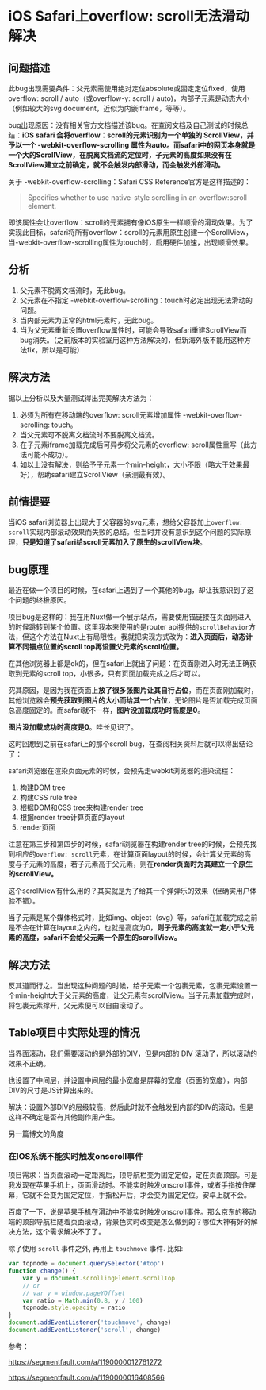 # iOS Safari上overflow: scroll无法滑动解决

## 问题描述

此bug出现需要条件：父元素需使用绝对定位absolute或固定定位fixed，使用overflow: scroll / auto（或overflow-y: scroll / auto)，内部子元素是动态大小（例如较大的svg document，近似为内嵌iframe，等等）。

bug出现原因：没有相关官方文档描述该bug。在查阅文档及自己测试的时候总结：**iOS safari 会将overflow：scroll的元素识别为一个单独的 ScrollView，并予以一个 -webkit-overflow-scrolling 属性为auto。而safari中的网页本身就是一个大的ScrollView，在脱离文档流的定位时，子元素的高度如果没有在ScrollView建立之前确定，就不会触发内部滑动，而会触发外部滑动。**

关于 -webkit-overflow-scrolling：Safari CSS Reference官方是这样描述的：

> Specifies whether to use native-style scrolling in an overflow:scroll element.

即该属性会让overflow：scroll的元素拥有像iOS原生一样顺滑的滑动效果。为了实现此目标，safari将所有overflow：scroll的元素用原生创建一个ScrollView，当-webkit-overflow-scrolling属性为touch时，启用硬件加速，出现顺滑效果。

## 分析

1. 父元素不脱离文档流时，无此bug。
2. 父元素在不指定 -webkit-overflow-scrolling：touch时必定出现无法滑动的问题。
3. 当内部元素为正常的html元素时，无此bug。
4. 当为父元素重新设置overflow属性时，可能会导致safari重建ScrollView而bug消失。（之前版本的实验室用这种方法解决的，但新海外版不能用这种方法fix，所以是可能）

## 解决方法

据以上分析以及大量测试得出完美解决方法为：

1. 必须为所有在移动端的overflow: scroll元素增加属性 -webkit-overflow-scrolling: touch。
2. 当父元素可不脱离文档流时不要脱离文档流。
3. 在子元素iframe加载完成后可异步将父元素的overflow: scroll属性重写（此方法可能不成功）。
4. 如以上没有解决，则给予子元素一个min-height，大小不限（略大于效果最好），帮助safari建立ScrollView（亲测最有效）。

## 前情提要

当iOS safari浏览器上出现大于父容器的svg元素，想给父容器加上`overflow: scroll`实现内部滚动效果而失败的总结。但当时并没有意识到这个问题的实际原理，**只是知道了safari给scroll元素加入了原生的scrollView块**。

## bug原理

最近在做一个项目的时候，在safari上遇到了一个其他的bug，却让我意识到了这个问题的终极原因。

项目bug是这样的：我在用Nuxt做一个展示站点，需要使用锚链接在页面刚进入的时候跳转到某个位置。这里我本来使用的是router api提供的`scrollBehavior`方法，但这个方法在Nuxt上有局限性。我就把实现方式改为：**进入页面后，动态计算不同锚点位置的scroll top再设置父元素的scroll位置。**

在其他浏览器上都是ok的，但在safari上就出了问题：在页面刚进入时无法正确获取到元素的scroll top，小很多，只有页面加载完成之后才可以。

究其原因，是因为我在页面上**放了很多张图片让其自行占位**，而在页面刚加载时，其他浏览器会**预先获取到图片的大小而给其一个占位**，无论图片是否加载完成页面总高度固定的。而safari就不一样，**图片没加载成功时高度是0**。

**图片没加载成功时高度是0**。哇长见识了。

这时回想到之前在safari上的那个scroll bug，在查阅相关资料后就可以得出结论了：

safari浏览器在渲染页面元素的时候，会预先走webkit浏览器的渲染流程：

1. 构建DOM tree
2. 构建CSS rule tree
3. 根据DOM和CSS tree来构建render tree
4. 根据render tree计算页面的layout
5. render页面

注意在第三步和第四步的时候，safari浏览器在构建render tree的时候，会预先找到相应的`overflow: scroll`元素，在计算页面layout的时候，会计算父元素的高度与子元素的高度，若子元素高于父元素，则在**render页面时为其建立一个原生的scrollView。**

这个scrollView有什么用的？其实就是为了给其一个弹弹乐的效果（但确实用户体验不错）。

当子元素是某个媒体格式时，比如img、object（svg）等，safari在加载完成之前是不会在计算在layout之内的，也就是高度为0，**则子元素的高度就一定小于父元素的高度，safari不会给父元素一个原生的scrollView。**

## 解决方法

反其道而行之。当出现这种问题的时候，给子元素一个包裹元素，包裹元素设置一个min-height大于父元素的高度，让父元素有scrollView。当子元素加载完成时，将包裹元素撑开，父元素便可以自由滚动了。



## Table项目中实际处理的情况

当界面滚动，我们需要滚动的是外部的DIV，但是内部的 DIV 滚动了，所以滚动的效果不正确。

也设置了中间层，并设置中间层的最小宽度是屏幕的宽度（页面的宽度），内部DIV的尺寸是JS计算出来的。

解决：设置外部DIV的层级较高，然后此时就不会触发到内部的DIV的滚动。但是这样不确定是否有其他副作用产生。



另一篇博文的角度

### 在IOS系统不能实时触发onscroll事件

项目需求：当页面滚动一定距离后，顶导航栏变为固定定位，定在页面顶部。可是我发现在苹果手机上，页面滑动时。不能实时触发onscroll事件，或者手指按住屏幕，它就不会变为固定定位，手指松开后，才会变为固定定位。安卓上就不会。

百度了一下，说是苹果手机在滑动中不能实时触发onscroll事件。那么京东的移动端的顶部导航栏随着页面滚动，背景色实时改变是怎么做到的？哪位大神有好的解决方法，这个需求解决不了了。

除了使用 `scroll` 事件之外, 再用上 `touchmove` 事件. 比如:

```js
var topnode = document.querySelector('#top')
function change() {
    var y = document.scrollingElement.scrollTop
    // or
    // var y = window.pageYOffset
    var ratio = Math.min(0.8, y / 100)
    topnode.style.opacity = ratio
}
document.addEventListener('touchmove', change)
document.addEventListener('scroll', change)
```



参考：

https://segmentfault.com/a/1190000012761272

https://segmentfault.com/a/1190000016408566